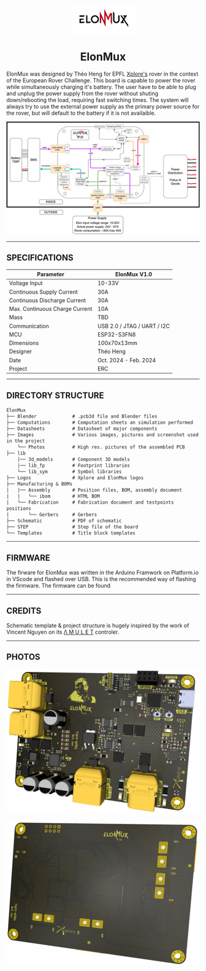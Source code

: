 <p align="center" width="100%">
  <picture>
    <source media="(prefers-color-scheme: dark)" srcset="./Logos/ElonMuxLight.png">
    <source media="(prefers-color-scheme: light)" srcset="./Logos/ElonMuxDark.png">
    <img alt="ElonMux logo" width="33%" src="./Logos/ElonMuxDark.png">
  </picture>
</p>

<h1 align="center">ElonMux</h1>

ElonMux was designed by Théo Heng for EPFL [Xplore's](https://github.com/EPFLXplore) rover in the context of the European Rover Challenge. This board is capable to power the rover while simultaneously charging it's battery. The user have to be able to plug and unplug the power supply from the rover without shuting down/rebooting the load, requiring fast switching times. 
The system will always try to use the external power supply as the primary power source for the rover, but will default to the battery if it is not availaible.

<p align="center" width="100%">
    <img src="./Images/ElonMux_r1.png">
</p>

***

## SPECIFICATIONS

| Parameter | ElonMux V1.0 | 
| --- | --- |
| Voltage Input | 10-33V |
| Continuous Supply Current | 30A |
| Continuous Discharge Current | 30A |
| Max. Continuous Charge Current | 10A |
| Mass | TBD |
| Communication | USB 2.0 / JTAG / UART / I2C |
| MCU | ESP32-S3FN8 |
| Dimensions | 100x70x13mm |
| Designer   | Théo Heng        |
| Date       | Oct. 2024 - Feb. 2024 |
| Project    | ERC            |

***

## DIRECTORY STRUCTURE

```
ElonMux
├── Blender             # .pcb3d file and Blender files
├── Computations        # Computation sheets an simulation performed
├── Datasheets          # Datasheet of major components
├── Images              # Various images, pictures and screenshot used in the project 
    └── Photos          # High res. pictures of the assembled PCB
├── lib
    |── 3d_models       # Component 3D models
    |── lib_fp          # Footprint libraries
    └── lib_sym         # Symbol libraries
├── Logos               # Xplore and ElonMux logos
├── Manufacturing & BOMs
│   |── Assembly        # Position files, BOM, assembly document
|   |   └── ibom        # HTML BOM
|   └── Fabrication     # Fabrication document and testpoints positions
|       └── Gerbers     # Gerbers
├── Schematic           # PDF of schematic
├── STEP                # Step file of the board
└── Templates           # Title block templates

```

***

## FIRMWARE

The firware for ElonMux was written in the Arduino Framwork on Platform.io in VScode and flashed over USB. This is the recommended way of flashing the firmware. The firmware can be found 

***

## CREDITS

Schematic template & project structure is hugely inspired by the work of Vincent Nguyen on its [Λ M U L E T](https://github.com/EPFLXplore/XRE_LeggedRobot_HW/tree/master/amulet_controller) controler.

***

## PHOTOS

<p align="center" width="100%">
    <img src="./Images/ElonMuxFront3.png">
</p>

<p align="center" width="100%">
    <img src="./Images/ElonMuxBack3.png">
</p>
